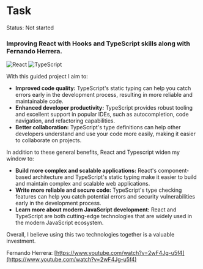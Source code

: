 # Task

Status: Not started

### Improving React with Hooks and TypeScript skills along with Fernando Herrera.

![React]([https://img.shields.io/badge/react-%2320232a.svg?style=for-the-badge&logo=react&logoColor=%2361DAFB](https://cdn4.iconfinder.com/data/icons/logos-3/600/React.js_logo-512.png)) ![TypeScript]([https://img.shields.io/badge/typescript-%23007ACC.svg?style=for-the-badge&logo=typescript&logoColor=white](https://cdn.icon-icons.com/icons2/2415/PNG/512/typescript_original_logo_icon_146317.png))

With this guided project I aim to:

- **Improved code quality:**
TypeScript's static typing can help you catch errors early in the
development process, resulting in more reliable and maintainable code.
- **Enhanced developer productivity:** TypeScript provides robust tooling and excellent support in popular IDEs, such as autocompletion, code navigation, and refactoring
capabilities.
- **Better collaboration:**
TypeScript's type definitions can help other developers understand and
use your code more easily, making it easier to collaborate on projects.

In addition to these general benefits, React and Typescript widen my window to:

- **Build more complex and scalable applications:** React's component-based architecture and TypeScript's static typing
make it easier to build and maintain complex and scalable web
applications.
- **Write more reliable and secure code:** TypeScript's type checking features can help you catch potential errors and security vulnerabilities early in the development process.
- **Learn more about modern JavaScript development:** React and TypeScript are both cutting-edge technologies that are widely used in the modern JavaScript ecosystem.

Overall, I believe using this two technologies together is a valuable investment. 

Fernando Herrera: [https://www.youtube.com/watch?v=2wF4Jg-u5f4](https://www.youtube.com/watch?v=2wF4Jg-u5f4)